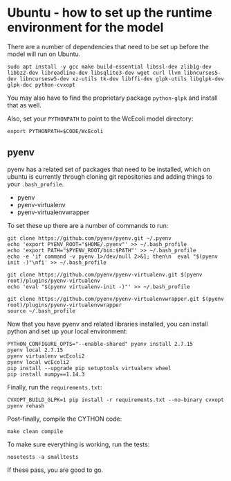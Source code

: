 Ubuntu - how to set up the runtime environment for the model
===================================================

There are a number of dependencies that need to be set up before the model will run on Ubuntu.

    sudo apt install -y gcc make build-essential libssl-dev zlib1g-dev libbz2-dev libreadline-dev libsqlite3-dev wget curl llvm libncurses5-dev libncursesw5-dev xz-utils tk-dev libffi-dev glpk-utils libglpk-dev glpk-doc python-cvxopt

You may also have to find the proprietary package `python-glpk` and install that as well. 

Also, set your `PYTHONPATH` to point to the WcEcoli model directory:

    export PYTHONPATH=$CODE/WcEcoli

pyenv
-----

pyenv has a related set of packages that need to be installed, which on ubuntu is currently through cloning git repositories and adding things to your `.bash_profile`.

* pyenv
* pyenv-virtualenv
* pyenv-virtualenvwrapper

To set these up there are a number of commands to run:

    git clone https://github.com/pyenv/pyenv.git ~/.pyenv
    echo 'export PYENV_ROOT="$HOME/.pyenv"' >> ~/.bash_profile
    echo 'export PATH="$PYENV_ROOT/bin:$PATH"' >> ~/.bash_profile
    echo -e 'if command -v pyenv 1>/dev/null 2>&1; then\n  eval "$(pyenv init -)"\nfi' >> ~/.bash_profile

    git clone https://github.com/pyenv/pyenv-virtualenv.git $(pyenv root)/plugins/pyenv-virtualenv
    echo 'eval "$(pyenv virtualenv-init -)"' >> ~/.bash_profile

    git clone https://github.com/pyenv/pyenv-virtualenvwrapper.git $(pyenv root)/plugins/pyenv-virtualenvwrapper
    source ~/.bash_profile

Now that you have pyenv and related libraries installed, you can install python and set up your local environment:

    PYTHON_CONFIGURE_OPTS="--enable-shared" pyenv install 2.7.15
    pyenv local 2.7.15
    pyenv virtualenv wcEcoli2
    pyenv local wcEcoli2
    pip install --upgrade pip setuptools virtualenv wheel
    pip install numpy==1.14.3

Finally, run the `requirements.txt`:

    CVXOPT_BUILD_GLPK=1 pip install -r requirements.txt --no-binary cvxopt
    pyenv rehash

Post-finally, compile the CYTHON code:

    make clean compile

To make sure everything is working, run the tests:

    nosetests -a smalltests

If these pass, you are good to go.
